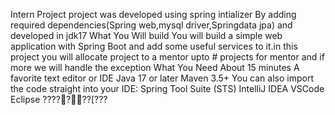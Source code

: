 Intern Project
project was developed using spring intializer By adding required dependencies(Spring web,mysql driver,Springdata jpa) and developed in jdk17 
What You Will build
You will build a simple web application with Spring Boot and add some useful services to it.in this project you will allocate project to a mentor upto # projects for mentor and if more we will handle the exception
What You Need
About 15 minutes
A favorite text editor or IDE
Java 17 or later
Maven 3.5+
You can also import the code straight into your IDE:
Spring Tool Suite (STS)
IntelliJ IDEA
VSCode
Eclipse
    ??? ?   ?                    ??[     ???    